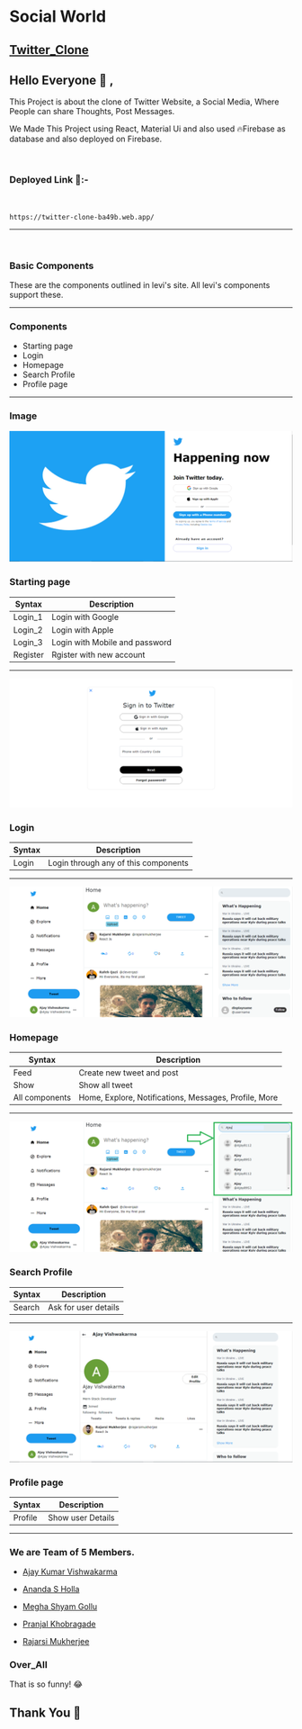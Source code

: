 # Social World
##  [Twitter_Clone](https://twitter-clone-ba49b.web.app/)

## Hello Everyone 👋 ,

This Project is about the clone of Twitter Website, a Social Media, Where People can share Thoughts, Post Messages. 

We Made This Project using React, Material Ui and also used 🔥Firebase as database and also deployed on Firebase.

<br>

### Deployed Link 🚀:-    
<br>

    https://twitter-clone-ba49b.web.app/

<hr>
<br>

### Basic Components

These are the components outlined in levi's site. All levi's components support these.

---

### Components
- Starting page
- Login
- Homepage
- Search Profile
- Profile page
---

### Image

![alt text](https://raw.githubusercontent.com/Ajaykvishwakarma/Images/main/twitter_starting.png)


### Starting page

| Syntax | Description |
| ----------- | ----------- |
| Login_1 | Login with Google |
| Login_2 | Login with Apple |
| Login_3 | Login with Mobile and password |
| Register | Rgister with new account |

---

![alt text](https://raw.githubusercontent.com/Ajaykvishwakarma/Images/main/login_simple.png)

### Login

| Syntax | Description |
| ------------- | -------------- |
| Login | Login through any of this components |

---

![alt text](https://raw.githubusercontent.com/Ajaykvishwakarma/Images/main/Home.png)

### Homepage

| Syntax | Description |
| ------------- | -------------- |
| Feed | Create new tweet and post |
| Show | Show all tweet |
| All components | Home, Explore, Notifications, Messages, Profile, More |

---

![alt text](https://raw.githubusercontent.com/Ajaykvishwakarma/Images/main/Debounce.png)


### Search Profile
 
| Syntax | Description |
| ------------- | -------------- |
| Search | Ask for user details |


---

![alt text](https://raw.githubusercontent.com/Ajaykvishwakarma/Images/main/profile.png)


### Profile page

| Syntax | Description |
| ------------- | -------------- |
| Profile | Show user Details |

---


### We are Team of 5 Members.

* <a href="https://github.com/Ajaykvishwakarma">Ajay Kumar Vishwakarma</a>

* <a href="https://github.com/Anands-88">Ananda S Holla</a>

* <a href="https://github.com/meghashyamgollu">Megha Shyam Gollu</a>

* <a href="https://github.com/Pranjal7777">Pranjal Khobragade</a>

* <a href="https://github.com/RajarsiMukherjee">Rajarsi Mukherjee</a>

### Over_All 

That is so funny! :joy:

## Thank You 🙏 
